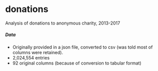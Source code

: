 # donations
Analysis of donations to anonymous charity, 2013-2017

##### __Data__
* Originally provided in a json file, converted to csv (was told most of columns were retained).
* 2,024,554 entries
* 92 original columns (because of conversion to tabular format)
